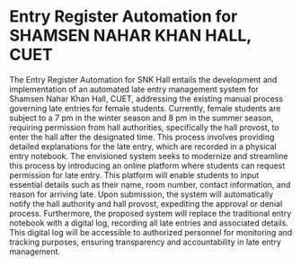 # Entry Register Automation for SHAMSEN NAHAR KHAN HALL, CUET
The Entry Register Automation for SNK Hall entails the development and implementation of an automated late entry management system for Shamsen Nahar Khan Hall, CUET, addressing the existing manual process governing late entries for female students. Currently, female students are subject to a 7 pm in the winter season and 8 pm in the summer season, requiring permission from hall authorities, specifically the hall provost, to enter the hall after the designated time. This process involves providing detailed explanations for the late entry, which are recorded in a physical entry notebook. The envisioned system seeks to modernize and streamline this process by introducing an online platform where students can request permission for late entry. This platform will enable students to input essential details such as their name, room number, contact information, and reason for arriving late. Upon submission, the system will automatically notify the hall authority and hall provost, expediting the approval or denial process. Furthermore, the proposed system will replace the traditional entry notebook with a digital log, recording all late entries and associated details. This digital log will be accessible to authorized personnel for monitoring and tracking purposes, ensuring transparency and
accountability in late entry management.
